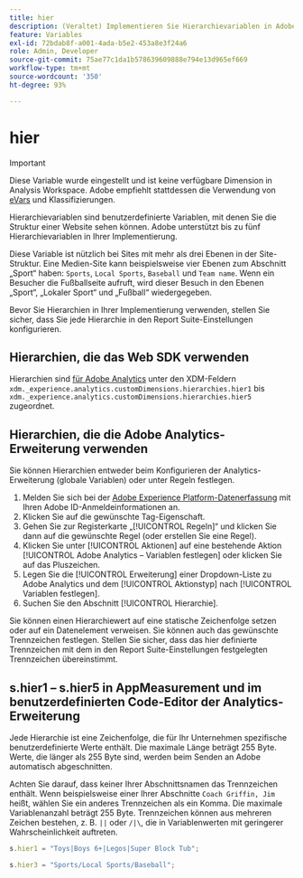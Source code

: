 ```yaml
---
title: hier
description: (Veraltet) Implementieren Sie Hierarchievariablen in Adobe Analytics.
feature: Variables
exl-id: 72bdab8f-a001-4ada-b5e2-453a8e3f24a6
role: Admin, Developer
source-git-commit: 75ae77c1da1b578639609888e794e13d965ef669
workflow-type: tm+mt
source-wordcount: '350'
ht-degree: 93%

---
```


# hier

>[!IMPORTANT]
>
>Diese Variable wurde eingestellt und ist keine verfügbare Dimension in Analysis Workspace. Adobe empfiehlt stattdessen die Verwendung von [eVars](evar.md) und Klassifizierungen.

Hierarchievariablen sind benutzerdefinierte Variablen, mit denen Sie die Struktur einer Website sehen können. Adobe unterstützt bis zu fünf Hierarchievariablen in Ihrer Implementierung.

Diese Variable ist nützlich bei Sites mit mehr als drei Ebenen in der Site-Struktur. Eine Medien-Site kann beispielsweise vier Ebenen zum Abschnitt „Sport“ haben: `Sports`, `Local Sports`, `Baseball` und `Team name`. Wenn ein Besucher die Fußballseite aufruft, wird dieser Besuch in den Ebenen „Sport“, „Lokaler Sport“ und „Fußball“ wiedergegeben.

Bevor Sie Hierarchien in Ihrer Implementierung verwenden, stellen Sie sicher, dass Sie jede Hierarchie in den Report Suite-Einstellungen konfigurieren.

## Hierarchien, die das Web SDK verwenden

Hierarchien sind [für Adobe Analytics](/help/implement/aep-edge/xdm-var-mapping.md) unter den XDM-Feldern `xdm._experience.analytics.customDimensions.hierarchies.hier1` bis `xdm._experience.analytics.customDimensions.hierarchies.hier5` zugeordnet.

## Hierarchien, die die Adobe Analytics-Erweiterung verwenden

Sie können Hierarchien entweder beim Konfigurieren der Analytics-Erweiterung (globale Variablen) oder unter Regeln festlegen.

1. Melden Sie sich bei der [Adobe Experience Platform-Datenerfassung](https://experience.adobe.com/data-collection) mit Ihren Adobe ID-Anmeldeinformationen an.
2. Klicken Sie auf die gewünschte Tag-Eigenschaft.
3. Gehen Sie zur Registerkarte „[!UICONTROL Regeln]“ und klicken Sie dann auf die gewünschte Regel (oder erstellen Sie eine Regel).
4. Klicken Sie unter [!UICONTROL Aktionen] auf eine bestehende Aktion [!UICONTROL Adobe Analytics – Variablen festlegen] oder klicken Sie auf das Pluszeichen.
5. Legen Sie die [!UICONTROL Erweiterung] einer Dropdown-Liste zu Adobe Analytics und dem [!UICONTROL Aktionstyp] nach [!UICONTROL Variablen festlegen].
6. Suchen Sie den Abschnitt [!UICONTROL Hierarchie].

Sie können einen Hierarchiewert auf eine statische Zeichenfolge setzen oder auf ein Datenelement verweisen. Sie können auch das gewünschte Trennzeichen festlegen. Stellen Sie sicher, dass das hier definierte Trennzeichen mit dem in den Report Suite-Einstellungen festgelegten Trennzeichen übereinstimmt.

## s.hier1 – s.hier5 in AppMeasurement und im benutzerdefinierten Code-Editor der Analytics-Erweiterung

Jede Hierarchie ist eine Zeichenfolge, die für Ihr Unternehmen spezifische benutzerdefinierte Werte enthält. Die maximale Länge beträgt 255 Byte. Werte, die länger als 255 Byte sind, werden beim Senden an Adobe automatisch abgeschnitten.

Achten Sie darauf, dass keiner Ihrer Abschnittsnamen das Trennzeichen enthält. Wenn beispielsweise einer Ihrer Abschnitte `Coach Griffin, Jim` heißt, wählen Sie ein anderes Trennzeichen als ein Komma. Die maximale Variablenanzahl beträgt 255 Byte. Trennzeichen können aus mehreren Zeichen bestehen, z. B. `||` oder `/|\`, die in Variablenwerten mit geringerer Wahrscheinlichkeit auftreten.

```js
s.hier1 = "Toys|Boys 6+|Legos|Super Block Tub";

s.hier3 = "Sports/Local Sports/Baseball";
```
